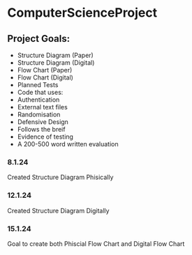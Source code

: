 # ComputerScienceProject

## Project Goals:
- Structure Diagram (Paper)
- Structure Diagram (Digital)
-	Flow Chart (Paper)
-	Flow Chart (Digital)
- Planned Tests
- Code that uses:
- Authentication
- External text files
- Randomisation
- Defensive Design
- Follows the breif
- Evidence of testing
- A 200-500 word written evaluation
### 8.1.24
Created Structure Diagram Phisically

### 12.1.24 
Created Structure Diagram Digitally

### 15.1.24
Goal to create both Phiscial Flow Chart and Digital Flow Chart

